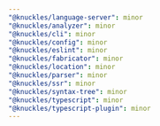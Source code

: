 ```yaml
---
"@knuckles/language-server": minor
"@knuckles/analyzer": minor
"@knuckles/cli": minor
"@knuckles/config": minor
"@knuckles/eslint": minor
"@knuckles/fabricator": minor
"@knuckles/location": minor
"@knuckles/parser": minor
"@knuckles/ssr": minor
"@knuckles/syntax-tree": minor
"@knuckles/typescript": minor
"@knuckles/typescript-plugin": minor
---
```

